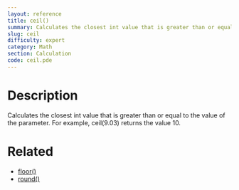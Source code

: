 ```yaml
---
layout: reference
title: ceil()
summary: Calculates the closest int value that is greater than or equal to the value of the parameter
slug: ceil
difficulty: expert
category: Math
section: Calculation
code: ceil.pde
---
```


# Description

Calculates the closest int value that is greater than or equal to the value of the parameter. For example, ceil(9.03) returns the value 10.
# Related

- [floor()](floor.html)
- [round()](round.html)
